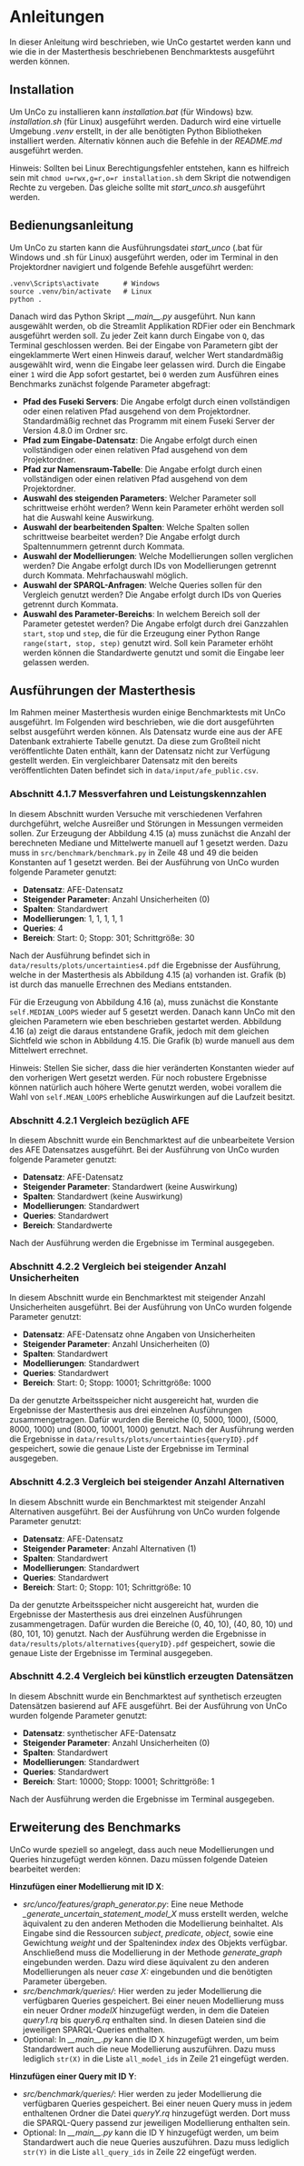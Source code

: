 # Anleitungen

In dieser Anleitung wird beschrieben, wie UnCo gestartet werden kann und wie die in der Masterthesis beschriebenen Benchmarktests ausgeführt werden können.

## Installation

Um UnCo zu installieren kann *installation.bat* (für Windows) bzw. *installation.sh* (für Linux) ausgeführt werden. Dadurch wird eine virtuelle Umgebung *.venv* erstellt, in der alle benötigten Python Bibliotheken installiert werden. Alternativ können auch die Befehle in der *README.md* ausgeführt werden.

Hinweis: Sollten bei Linux Berechtigungsfehler entstehen, kann es hilfreich sein mit `chmod u=rwx,g=r,o=r installation.sh` dem Skript die notwendigen Rechte zu vergeben. Das gleiche sollte mit *start_unco.sh* ausgeführt werden.

## Bedienungsanleitung

Um UnCo zu starten kann die Ausführungsdatei *start_unco* (.bat für Windows und .sh für Linux) ausgeführt werden, oder im Terminal in den Projektordner navigiert und folgende Befehle ausgeführt werden:
```shell
.venv\Scripts\activate      # Windows
source .venv/bin/activate   # Linux
python .
```

Danach wird das Python Skript *\_\_main\_\_.py* ausgeführt.
Nun kann ausgewählt werden, ob die Streamlit Applikation RDFier oder ein Benchmark ausgeführt werden soll.
Zu jeder Zeit kann durch Eingabe von `Q`, das Terminal geschlossen werden.
Bei der Eingabe von Parametern gibt der eingeklammerte Wert einen Hinweis darauf, welcher Wert standardmäßig ausgewählt wird, wenn die Eingabe leer gelassen wird.
Durch die Eingabe einer `1` wird die App sofort gestartet, bei `0` werden zum Ausführen eines Benchmarks zunächst folgende Parameter abgefragt:

 * **Pfad des Fuseki Servers**: Die Angabe erfolgt durch einen vollständigen oder einen relativen Pfad ausgehend von dem Projektordner. Standardmäßig rechnet das Programm mit einem Fuseki Server der Version 4.8.0 im Ordner src.
 * **Pfad zum Eingabe-Datensatz**: Die Angabe erfolgt durch einen vollständigen oder einen relativen Pfad ausgehend von dem Projektordner.
 * **Pfad zur Namensraum-Tabelle**: Die Angabe erfolgt durch einen vollständigen oder einen relativen Pfad ausgehend von dem Projektordner.
 * **Auswahl des steigenden Parameters**: Welcher Parameter soll schrittweise erhöht werden? Wenn kein Parameter erhöht werden soll hat die Auswahl keine Auswirkung.
 * **Auswahl der bearbeitenden Spalten**: Welche Spalten sollen schrittweise bearbeitet werden? Die Angabe erfolgt durch Spaltennummern getrennt durch Kommata.
 * **Auswahl der Modellierungen**: Welche Modellierungen sollen verglichen werden? Die Angabe erfolgt durch IDs von Modellierungen getrennt durch Kommata. Mehrfachauswahl möglich.
 * **Auswahl der SPARQL-Anfragen**: Welche Queries sollen für den Vergleich genutzt werden? Die Angabe erfolgt durch IDs von Queries getrennt durch Kommata.
 * **Auswahl des Parameter-Bereichs**: In welchem Bereich soll der Parameter getestet werden? Die Angabe erfolgt durch drei Ganzzahlen `start`, `stop` und `step`, die für die Erzeugung einer Python Range `range(start, stop, step)` genutzt wird. Soll kein Parameter erhöht werden können die Standardwerte genutzt und somit die Eingabe leer gelassen werden.

## Ausführungen der Masterthesis
Im Rahmen meiner Masterthesis wurden einige Benchmarktests mit UnCo ausgeführt. Im Folgenden wird beschrieben, wie die dort ausgeführten selbst ausgeführt werden können.
Als Datensatz wurde eine aus der AFE Datenbank extrahierte Tabelle genutzt. Da diese zum Großteil nicht veröffentlichte Daten enthält, kann der Datensatz nicht zur Verfügung gestellt werden. Ein vergleichbarer Datensatz mit den bereits veröffentlichten Daten befindet sich in `data/input/afe_public.csv`.

### Abschnitt 4.1.7 Messverfahren und Leistungskennzahlen
In diesem Abschnitt wurden Versuche mit verschiedenen Verfahren durchgeführt, welche Ausreißer und Störungen in Messungen vermeiden sollen.
Zur Erzeugung der Abbildung 4.15 (a) muss zunächst die Anzahl der berechneten Mediane und Mittelwerte manuell auf 1 gesetzt werden.
Dazu muss in `src/benchmark/benchmark.py` in Zeile 48 und 49 die beiden Konstanten auf 1 gesetzt werden.
Bei der Ausführung von UnCo wurden folgende Parameter genutzt:
 * **Datensatz**: AFE-Datensatz
 * **Steigender Parameter**: Anzahl Unsicherheiten (0)
 * **Spalten**: Standardwert
 * **Modellierungen**: 1, 1, 1, 1, 1
 * **Queries**: 4
 * **Bereich**: Start: 0; Stopp: 301; Schrittgröße: 30

Nach der Ausführung befindet sich in `data/results/plots/uncertainties4.pdf` die Ergebnisse der Ausführung, welche in der Masterthesis als Abbildung 4.15 (a) vorhanden ist. Grafik (b) ist durch das manuelle Errechnen des Medians entstanden.

Für die Erzeugung von Abbildung 4.16 (a), muss zunächst die Konstante `self.MEDIAN_LOOPS` wieder auf 5 gesetzt werden. Danach kann UnCo mit den gleichen Parametern wie eben beschrieben gestartet werden.
Abbildung 4.16 (a) zeigt die daraus entstandene Grafik, jedoch mit dem gleichen Sichtfeld wie schon in Abbildung 4.15. Die Grafik (b) wurde manuell aus dem Mittelwert errechnet.

Hinweis: Stellen Sie sicher, dass die hier veränderten Konstanten wieder auf den vorherigen Wert gesetzt werden. Für noch robustere Ergebnisse können natürlich auch höhere Werte genutzt werden, wobei vorallem die Wahl von `self.MEAN_LOOPS` erhebliche Auswirkungen auf die Laufzeit besitzt.

### Abschnitt 4.2.1 Vergleich bezüglich AFE
In diesem Abschnitt wurde ein Benchmarktest auf die unbearbeitete Version des AFE Datensatzes ausgeführt.
Bei der Ausführung von UnCo wurden folgende Parameter genutzt:
 * **Datensatz**: AFE-Datensatz
 * **Steigender Parameter**: Standardwert (keine Auswirkung)
 * **Spalten**: Standardwert (keine Auswirkung)
 * **Modellierungen**: Standardwert
 * **Queries**: Standardwert
 * **Bereich**: Standardwerte

Nach der Ausführung werden die Ergebnisse im Terminal ausgegeben.

### Abschnitt 4.2.2 Vergleich bei steigender Anzahl Unsicherheiten
In diesem Abschnitt wurde ein Benchmarktest mit steigender Anzahl Unsicherheiten ausgeführt.
Bei der Ausführung von UnCo wurden folgende Parameter genutzt:
 * **Datensatz**: AFE-Datensatz ohne Angaben von Unsicherheiten
 * **Steigender Parameter**: Anzahl Unsicherheiten (0)
 * **Spalten**: Standardwert
 * **Modellierungen**: Standardwert
 * **Queries**: Standardwert
 * **Bereich**: Start: 0; Stopp: 10001; Schrittgröße: 1000

Da der genutzte Arbeitsspeicher nicht ausgereicht hat, wurden die Ergebnisse der Masterthesis aus drei einzelnen Ausführungen zusammengetragen.
Dafür wurden die Bereiche (0, 5000, 1000), (5000, 8000, 1000) und (8000, 10001, 1000) genutzt.
Nach der Ausführung werden die Ergebnisse in `data/results/plots/uncertainties{queryID}.pdf` gespeichert, sowie die genaue Liste der Ergebnisse im Terminal ausgegeben.

### Abschnitt 4.2.3 Vergleich bei steigender Anzahl Alternativen
In diesem Abschnitt wurde ein Benchmarktest mit steigender Anzahl Alternativen ausgeführt.
Bei der Ausführung von UnCo wurden folgende Parameter genutzt:
 * **Datensatz**: AFE-Datensatz
 * **Steigender Parameter**: Anzahl Alternativen (1)
 * **Spalten**: Standardwert
 * **Modellierungen**: Standardwert
 * **Queries**: Standardwert
 * **Bereich**: Start: 0; Stopp: 101; Schrittgröße: 10

Da der genutzte Arbeitsspeicher nicht ausgereicht hat, wurden die Ergebnisse der Masterthesis aus drei einzelnen Ausführungen zusammengetragen.
Dafür wurden die Bereiche (0, 40, 10), (40, 80, 10) und (80, 101, 10) genutzt.
Nach der Ausführung werden die Ergebnisse in `data/results/plots/alternatives{queryID}.pdf` gespeichert, sowie die genaue Liste der Ergebnisse im Terminal ausgegeben.

### Abschnitt 4.2.4 Vergleich bei künstlich erzeugten Datensätzen
In diesem Abschnitt wurde ein Benchmarktest auf synthetisch erzeugten Datensätzen basierend auf AFE ausgeführt.
Bei der Ausführung von UnCo wurden folgende Parameter genutzt:
 * **Datensatz**: synthetischer AFE-Datensatz
 * **Steigender Parameter**: Anzahl Unsicherheiten (0)
 * **Spalten**: Standardwert
 * **Modellierungen**: Standardwert
 * **Queries**: Standardwert
 * **Bereich**: Start: 10000; Stopp: 10001; Schrittgröße: 1

Nach der Ausführung werden die Ergebnisse im Terminal ausgegeben.

## Erweiterung des Benchmarks
UnCo wurde speziell so angelegt, dass auch neue Modellierungen und Queries hinzugefügt werden können. Dazu müssen folgende Dateien bearbeitet werden:

**Hinzufügen einer Modellierung mit ID X**:
 * *src/unco/features/graph_generator.py*: Eine neue Methode *_generate_uncertain_statement_model_X* muss erstellt werden, welche äquivalent zu den anderen Methoden die Modellierung beinhaltet. Als Eingabe sind die Ressourcen *subject*, *predicate*, *object*, sowie eine Gewichtung *weight* und der Spaltenindex *index* des Objekts verfügbar.
 Anschließend muss die Modellierung in der Methode *generate_graph* eingebunden werden. Dazu wird diese äquivalent zu den anderen Modellierungen als neuer *case X:* eingebunden und die benötigten Parameter übergeben.
 * *src/benchmark/queries/*: Hier werden zu jeder Modellierung die verfügbaren Queries gespeichert. Bei einer neuen Modellierung muss ein neuer Ordner *modelX* hinzugefügt werden, in dem die Dateien *query1.rq* bis *query6.rq* enthalten sind. In diesen Dateien sind die jeweiligen SPARQL-Queries enthalten.
 * Optional: In *\_\_main\_\_.py* kann die ID X hinzugefügt werden, um beim Standardwert auch die neue Modellierung auszuführen. Dazu muss lediglich `str(X)` in die Liste `all_model_ids` in Zeile 21 eingefügt werden.

**Hinzufügen einer Query mit ID Y**:
 * *src/benchmark/queries/*: Hier werden zu jeder Modellierung die verfügbaren Queries gespeichert. Bei einer neuen Query muss in jedem enthaltenen Ordner die Datei *queryY.rq* hinzugefügt werden. Dort muss die SPARQL-Query passend zur jeweiligen Modellierung enthalten sein.
 * Optional: In *\_\_main\_\_.py* kann die ID Y hinzugefügt werden, um beim Standardwert auch die neue Queries auszuführen. Dazu muss lediglich `str(Y)` in die Liste `all_query_ids` in Zeile 22 eingefügt werden.
